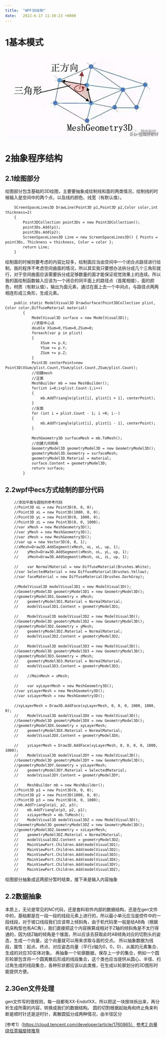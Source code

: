 ```yaml
---
title:  "WPF3D绘制"
date:   2022-6-17 11:30:23 +0800
---
```

# 1基本模式
![图示1](/images/WPF/Mesh图解.jpeg)
# 2抽象程序结构
## 2.1绘图部分
绘图部分包含基础的3D绘图，主要要抽象成绘制线和面的两类情况，绘制线的时候输入是空间中的两个点，以及线的颜色、线宽（有默认值）。
    
        SCreenSpaceLines3D DrawLine(Point3D p1,Point3D p2,Color color,int thickness=2)
        {
            Point3DCollection point3Ds = new Point3DCollection();
            point3Ds.Add(p1);
            point3Ds.Add(p2);
            ScreenSpaceLines3D Line = new ScreenSpaceLines3D() { Points = point3Ds, Thickness = thickness, Color = color };
            return Line;
        }
    
绘制面的时候则要考虑的内容比较多，绘制面应当由空间中一个闭合点路径进行绘制，我的程序不考虑空间曲面的情况，所以其实我只要想办法拆分成几个三角形就行，对于空间曲面应该需要拆分成足够数量的面才能保证视觉效果上的连续。所以我的面绘制函数输入应该为一个闭合的同平面上的路径点（首尾相接），面的颜色，材质（有默认值），输出为面元素，通过在面上去一个中间点，与路径点两两相连形成三角形，生成元素。
    
        public static ModelVisual3D DrawSurface(Point3DCollection plist, Color color,DiffuseMaterial material)
            {
                ModelVisual3D surface = new ModelVisual3D();
                //求取中心点
                double XSum=0,YSum=0,ZSum=0;
                foreach(var p in plist)
                {
                    XSum += p.X;
                    YSum += p.Y;
                    ZSum += p.Z;
                }
                Point3D centerPoint=new Point3D(XSum/plist.Count,YSum/plist.Count,ZSum/plist.Count);
                //创建mesh
                //正面
                MeshBuilder mb = new MeshBuilder();
                for(int i=0;i<plist.Count-1;i++)
                {
                    mb.AddTriangle(plist[i], plist[i + 1], centerPoint);
                }
                //反面
                for (int i = plist.Count - 1; i >0; i--)
                {
                    mb.AddTriangle(plist[i], plist[i - 1], centerPoint);
                }

                MeshGeometry3D surfaceMesh = mb.ToMesh();
                //创建几何网络
                GeometryModel3D geometryModel3D = new GeometryModel3D();
                geometryModel3D.Geometry = surfaceMesh;
                geometryModel3D.Material = material;
                surface.Content = geometryModel3D;
                return surface;
            }
## 2.2wpf中ecs方式绘制的部分代码
        //添加平面与圆柱的参考代码
        //Point3D oL = new Point3D(0, 0, 0);
        //Point3D xL = new Point3D(1000, 0, 0);
        //Point3D yL = new Point3D(0, 1000, 0);
        //Point3D zL = new Point3D(0, 0, 1000);
        //var xMesh = new MeshGeometry3D();
        //var yMesh = new MeshGeometry3D();
        //var zMesh = new MeshGeometry3D();
        //var up = new Vector3D(0, 0, 1);
        //xMesh=Draw3D.AddSegment(xMesh, oL, xL, up, 1);
        //    yMesh=Draw3D.AddSegment(xMesh, oL, yL, up, 1);
        //    zMesh=Draw3D.AddSegment(xMesh, oL, zL, up, 1);

        //    var NormalMaterial = new DiffuseMaterial(Brushes.White);
        //var SelectedMaterial = new DiffuseMaterial(Brushes.Yellow);
        //var faceMaterial = new DiffuseMaterial(Brushes.DarkGray);

        //ModelVisual3D modelVisual3D1 = new ModelVisual3D();
        //GeometryModel3D geometryModel3D1 = new GeometryModel3D();
        //geometryModel3D1.Geometry = xMesh;
        //    geometryModel3D1.Material = NormalMaterial;
        //    modelVisual3D1.Content = geometryModel3D1;

        //    ModelVisual3D modelVisual3D2 = new ModelVisual3D();
        //GeometryModel3D geometryModel3D2 = new GeometryModel3D();
        //geometryModel3D2.Geometry = yMesh;
        //    geometryModel3D2.Material = NormalMaterial;
        //    modelVisual3D2.Content = geometryModel3D2;

        //    ModelVisual3D modelVisual3D3 = new ModelVisual3D();
        //GeometryModel3D geometryModel3D3 = new GeometryModel3D();
        //geometryModel3D3.Geometry = zMesh;
        //    geometryModel3D3.Material = NormalMaterial;
        //    modelVisual3D3.Content = geometryModel3D3;

        //    //MainMesh = xMesh;

        //    var xyLayerMesh = new MeshGeometry3D();
        //var yzLayerMesh = new MeshGeometry3D();
        //var xzLayerMesh = new MeshGeometry3D();

        //xyLayerMesh = Draw3D.AddFace(xyLayerMesh, 0, 0, 0, 1000, 1000, 0);
        //    ModelVisual3D modelVisual3DX = new ModelVisual3D();
        //GeometryModel3D geometryModel3DX = new GeometryModel3D();
        //geometryModel3DX.Geometry = xyLayerMesh;
        //    geometryModel3DX.Material = NormalMaterial;
        //    modelVisual3DX.Content = geometryModel3DX;

        //    yzLayerMesh = Draw3D.AddFace(xyLayerMesh, 0, 0, 0, 0, 1000, 1000);
        //    ModelVisual3D modelVisual3DY = new ModelVisual3D();
        //GeometryModel3D geometryModel3DY = new GeometryModel3D();
        //geometryModel3DY.Geometry = yzLayerMesh;
        //    geometryModel3DY.Material = SelectedMaterial;
        //    modelVisual3DY.Content = geometryModel3DY;

        //    MeshBuilder mb = new MeshBuilder();
        //Point3D p1 = new Point3D(0, 0, 0);
        //Point3D p2 = new Point3D(1000, 0, 0);
        //Point3D p3 = new Point3D(0, 0, 1000);
        //mb.AddTriangle(p1, p2, p3);
        //    mb.AddTriangle(p3, p2, p1);
        //    xzLayerMesh = mb.ToMesh();
        //    ModelVisual3D modelVisual3DZ = new ModelVisual3D();
        //GeometryModel3D geometryModel3DZ = new GeometryModel3D();
        //geometryModel3DZ.Geometry = xzLayerMesh;
        //    geometryModel3DZ.Material = NormalMaterial;
        //    modelVisual3DZ.Content = geometryModel3DZ;
        //    MainViewPort.Children.Add(modelVisual3D1);
        //    MainViewPort.Children.Add(modelVisual3D2);
        //    MainViewPort.Children.Add(modelVisual3D3);
        //    MainViewPort.Children.Add(modelVisual3DX);
        //    MainViewPort.Children.Add(modelVisual3DY);
        //    MainViewPort.Children.Add(modelVisual3DZ);

绘图部分抽象成这两部分暂时结束，接下来是输入内容抽象
## 2.2数据抽象
本质上，无论是常见的NC代码，还是套料软件内部的数据结构，还是在gen文件中的，基础都是在一段一段的线段元素上进行的，所以最小单元应当是控件中的一段线段，对于坡口线段我们应该带上倾斜角，由于机代码里一般是给AB角（根据机床构型也有AC角），我们直接把这个内容换算成相对于Z轴的倾斜角是不太行得通的，因为绕Z轴的倾角是个锥面，所以应该去获取此时AB倾角对应的切割头的姿态，生成一个向量，这个向量就可以用来求取与面的交点。
所以抽象数据为线段，属性：起点、终点、对应姿态向量（平行z轴为0，0，0）、从属的元素集合、生成的对应3D实体对象。
再抽象一个轮廓数据，保存上一步的集合，例如一个圆形轮廓包含将一个圆离散后形成的线段集合，这个类也应当提供从圆心、半径、扫过角生成的线段集合，各种形状都应该以此类推，在生成以轮廓划分的3D图形时能提供方便。
## 2.3Gen文件处理
gen文件写的很规则，每一段都有XX-EndofXX，所以把这一块按块拆出来，再分析生成所需的内容，转换成我们的数据结构。
圆的切割根据起始角和终止角来判断是顺时针还是逆时针，离散圆弧分成两种情况，由半径区分


[参考1]（https://cloud.tencent.com/developer/article/1760865）
[参考2 向量绕任意轴旋转推导](https://zhuanlan.zhihu.com/p/380237903)